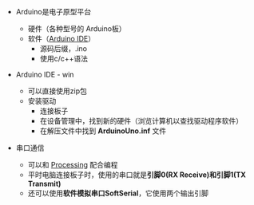 - Arduino是电子原型平台
	- 硬件（各种型号的 Arduino板）
	- 软件（[Arduino IDE](https://www.arduino.cc/en/software)）
		- 源码后缀，.ino
		- 使用c/c++语法

- Arduino IDE - win
	- 可以直接使用zip包
	- 安装驱动
		- 连接板子
		- 在设备管理中，找到新的硬件（浏览计算机以查找驱动程序软件）
		- 在解压文件中找到 **ArduinoUno.inf** 文件

-  串口通信
	- 可以和 [Processing](../Processing/Processing.md) 配合编程
	- 平时电脑连接板子时，使用的串口就是**引脚0(RX Receive)和引脚1(TX Transmit)**
	-  还可以使用**软件模拟串口SoftSerial**，它使用两个输出引脚